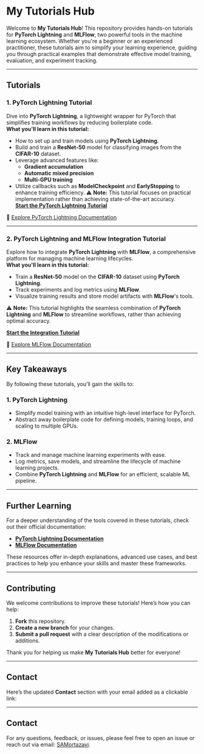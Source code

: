 # **My Tutorials Hub**  
Welcome to **My Tutorials Hub**! This repository provides hands-on tutorials for **PyTorch Lightning** and **MLFlow**, two powerful tools in the machine learning ecosystem. Whether you're a beginner or an experienced practitioner, these tutorials aim to simplify your learning experience, guiding you through practical examples that demonstrate effective model training, evaluation, and experiment tracking.

---

## **Tutorials**

### **1. PyTorch Lightning Tutorial**  
Dive into **PyTorch Lightning**, a lightweight wrapper for PyTorch that simplifies training workflows by reducing boilerplate code.  
**What you'll learn in this tutorial:**

- How to set up and train models using **PyTorch Lightning**.
- Build and train a **ResNet-50** model for classifying images from the **CIFAR-10** dataset.
- Leverage advanced features like:
  - **Gradient accumulation**  
  - **Automatic mixed precision**  
  - **Multi-GPU training**  
- Utilize callbacks such as **ModelCheckpoint** and **EarlyStopping** to enhance training efficiency.
⚠️ **Note:** This tutorial focuses on practical implementation rather than achieving state-of-the-art accuracy.  
[**Start the PyTorch Lightning Tutorial**](https://github.com/SAMortazavi/My-Tutorials-Hub/tree/master/Pytorch-Lightning-Tutorial)  

🔗 [Explore PyTorch Lightning Documentation](https://pytorch-lightning.readthedocs.io/)

---

### **2. PyTorch Lightning and MLFlow Integration Tutorial**  
Explore how to integrate **PyTorch Lightning** with **MLFlow**, a comprehensive platform for managing machine learning lifecycles.  
**What you'll learn in this tutorial:**

- Train a **ResNet-50** model on the **CIFAR-10** dataset using **PyTorch Lightning**.
- Track experiments and log metrics using **MLFlow**.
- Visualize training results and store model artifacts with **MLFlow**'s tools.  

⚠️ **Note:** This tutorial highlights the seamless combination of **PyTorch Lightning** and **MLFlow** to streamline workflows, rather than achieving optimal accuracy.

[**Start the Integration Tutorial**](https://github.com/SAMortazavi/My-Tutorials-Hub/tree/master/Lightning-and-MLFlow-Tutorial)  

🔗 [Explore MLFlow Documentation](https://mlflow.org/docs/latest/)

---

## **Key Takeaways**  

By following these tutorials, you’ll gain the skills to:  

### **1. PyTorch Lightning**  
- Simplify model training with an intuitive high-level interface for PyTorch.  
- Abstract away boilerplate code for defining models, training loops, and scaling to multiple GPUs.  

### **2. MLFlow**  
- Track and manage machine learning experiments with ease.  
- Log metrics, save models, and streamline the lifecycle of machine learning projects.  
- Combine **PyTorch Lightning** and **MLFlow** for an efficient, scalable ML pipeline.  

---

## **Further Learning**

For a deeper understanding of the tools covered in these tutorials, check out their official documentation:  

- **[PyTorch Lightning Documentation](https://pytorch-lightning.readthedocs.io/)**  
- **[MLFlow Documentation](https://mlflow.org/docs/latest/)**  

These resources offer in-depth explanations, advanced use cases, and best practices to help you enhance your skills and master these frameworks.

---

## **Contributing**  

We welcome contributions to improve these tutorials! Here’s how you can help:  

1. **Fork** this repository.  
2. **Create a new branch** for your changes.  
3. **Submit a pull request** with a clear description of the modifications or additions.  

Thank you for helping us make **My Tutorials Hub** better for everyone!  

---

## **Contact**  

Here’s the updated **Contact** section with your email added as a clickable link:

---

## **Contact**  

For any questions, feedback, or issues, please feel free to open an issue or reach out via email: [SAMortazavi](mailto:seyyed79abolfazl@gmail.com).  

